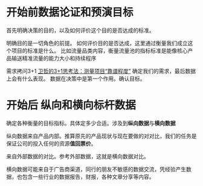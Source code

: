 # 开始前数据论证和预演目标  
首先明确决策的目的，以及如何评价这个目的是否达成的标准。

明确目的是一切角色的前提。
如何评价目的是否达成，这里通过衡量我们成立这个项目的标准是什么。
比如流量品类内容，衡量流量池的指标标准是能像核心产品输送精准流量的能力大小和持续程序

需求拷问3+1 [卫哲的3+1思考法：测量项目“靠谱程度”](http://iamsujie.com/8000/8018/) 
确定我们的需求，最后数据上会有什么表现。
数据在决策中是第一个作用。确认目标。

# 开始后 纵向和横向标杆数据
确定各种衡量的目标指标。具体定多少合适。涉及到**纵向数据**与**横向数据**

纵向数据来自产品内部。推算原先的产品现状与现在要做的对对比，我们的任务是保证公司的投入任何的资源**值回票价**。

来自外部数据的对比。参考外部数据，这就是横向数据对比。

横向数据可能来自于广告商渠道，同行的朋友不敏感的数据交流，凭经验产生数据，也包含一些行业的数据报告，财报，各种文章分享等内容。
